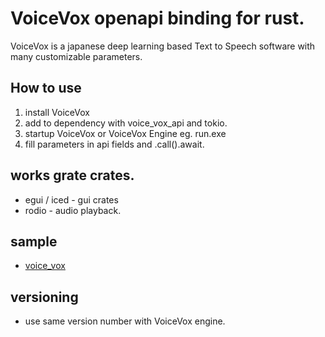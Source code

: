 # VoiceVox openapi binding for rust.
 VoiceVox is a japanese deep learning based Text to Speech software with many customizable parameters.

## How to use
 1. install VoiceVox
 2. add to dependency with voice_vox_api and tokio.
 3. startup VoiceVox or VoiceVox Engine eg. run.exe
 4. fill parameters in api fields and .call().await.
## works grate crates.
 * egui / iced - gui crates
 * rodio - audio playback.
## sample
 * [voice_vox](https://github.com/t18b219k/voice_vox_gui/tree/master/voice_vox)
## versioning
 * use same version number with VoiceVox engine.